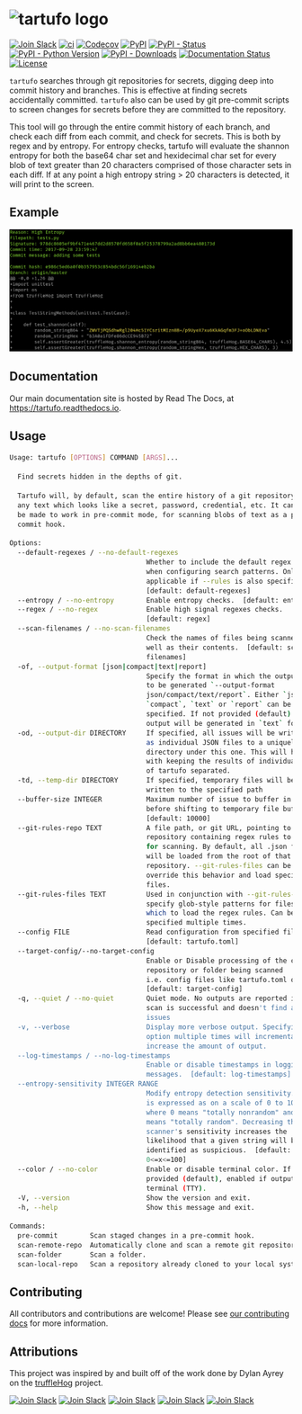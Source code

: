 # ![tartufo logo](docs/source/_static/img/tartufo.png)

[![Join Slack](https://img.shields.io/badge/Join%20us%20on-Slack-e01563.svg)](https://www.godaddy.com/engineering/slack/)
[![ci](https://github.com/godaddy/tartufo/workflows/ci/badge.svg)](https://github.com/godaddy/tartufo/actions?query=workflow%3Aci)
[![Codecov](https://img.shields.io/codecov/c/github/godaddy/tartufo)](https://codecov.io/gh/godaddy/tartufo)
[![PyPI](https://img.shields.io/pypi/v/tartufo)](https://pypi.org/project/tartufo/)
[![PyPI - Status](https://img.shields.io/pypi/status/tartufo)](https://pypi.org/project/tartufo/)
[![PyPI - Python Version](https://img.shields.io/pypi/pyversions/tartufo)](https://pypi.org/project/tartufo/)
[![PyPI - Downloads](https://img.shields.io/pypi/dm/tartufo)](https://pypi.org/project/tartufo/)
[![Documentation Status](https://readthedocs.org/projects/tartufo/badge/?version=latest)](https://tartufo.readthedocs.io/en/latest/?badge=latest)
[![License](https://img.shields.io/github/license/godaddy/tartufo)](https://github.com/godaddy/tartufo/blob/main/LICENSE)

`tartufo` searches through git repositories for secrets, digging deep into
commit history and branches. This is effective at finding secrets accidentally
committed. `tartufo` also can be used by git pre-commit scripts to screen
changes for secrets before they are committed to the repository.

This tool will go through the entire commit history of each branch, and check
each diff from each commit, and check for secrets. This is both by regex and by
entropy. For entropy checks, tartufo will evaluate the shannon entropy for both
the base64 char set and hexidecimal char set for every blob of text greater
than 20 characters comprised of those character sets in each diff. If at any
point a high entropy string > 20 characters is detected, it will print to the
screen.

## Example

![Example Issue](docs/source/_static/img/example_issue.png)

## Documentation

Our main documentation site is hosted by Read The Docs, at
<https://tartufo.readthedocs.io>.

## Usage

```bash
Usage: tartufo [OPTIONS] COMMAND [ARGS]...

  Find secrets hidden in the depths of git.

  Tartufo will, by default, scan the entire history of a git repository for
  any text which looks like a secret, password, credential, etc. It can also
  be made to work in pre-commit mode, for scanning blobs of text as a pre-
  commit hook.

Options:
  --default-regexes / --no-default-regexes
                                  Whether to include the default regex list
                                  when configuring search patterns. Only
                                  applicable if --rules is also specified.
                                  [default: default-regexes]
  --entropy / --no-entropy        Enable entropy checks.  [default: entropy]
  --regex / --no-regex            Enable high signal regexes checks.
                                  [default: regex]
  --scan-filenames / --no-scan-filenames
                                  Check the names of files being scanned as
                                  well as their contents.  [default: scan-
                                  filenames]
  -of, --output-format [json|compact|text|report]
                                  Specify the format in which the output needs
                                  to be generated `--output-format
                                  json/compact/text/report`. Either `json`,
                                  `compact`, `text` or `report` can be
                                  specified. If not provided (default) the
                                  output will be generated in `text` format.
  -od, --output-dir DIRECTORY     If specified, all issues will be written out
                                  as individual JSON files to a uniquely named
                                  directory under this one. This will help
                                  with keeping the results of individual runs
                                  of tartufo separated.
  -td, --temp-dir DIRECTORY       If specified, temporary files will be
                                  written to the specified path
  --buffer-size INTEGER           Maximum number of issue to buffer in memory
                                  before shifting to temporary file buffering
                                  [default: 10000]
  --git-rules-repo TEXT           A file path, or git URL, pointing to a git
                                  repository containing regex rules to be used
                                  for scanning. By default, all .json files
                                  will be loaded from the root of that
                                  repository. --git-rules-files can be used to
                                  override this behavior and load specific
                                  files.
  --git-rules-files TEXT          Used in conjunction with --git-rules-repo,
                                  specify glob-style patterns for files from
                                  which to load the regex rules. Can be
                                  specified multiple times.
  --config FILE                   Read configuration from specified file.
                                  [default: tartufo.toml]
  --target-config/--no-target-config
                                  Enable or Disable processing of the config file in the
                                  repository or folder being scanned
                                  i.e. config files like tartufo.toml or pyproject.toml
                                  [default: target-config]
  -q, --quiet / --no-quiet        Quiet mode. No outputs are reported if the
                                  scan is successful and doesn't find any
                                  issues
  -v, --verbose                   Display more verbose output. Specifying this
                                  option multiple times will incrementally
                                  increase the amount of output.
  --log-timestamps / --no-log-timestamps
                                  Enable or disable timestamps in logging
                                  messages.  [default: log-timestamps]
  --entropy-sensitivity INTEGER RANGE
                                  Modify entropy detection sensitivity. This
                                  is expressed as on a scale of 0 to 100,
                                  where 0 means "totally nonrandom" and 100
                                  means "totally random". Decreasing the
                                  scanner's sensitivity increases the
                                  likelihood that a given string will be
                                  identified as suspicious.  [default: 75;
                                  0<=x<=100]
  --color / --no-color            Enable or disable terminal color. If not
                                  provided (default), enabled if output is a
                                  terminal (TTY).
  -V, --version                   Show the version and exit.
  -h, --help                      Show this message and exit.

Commands:
  pre-commit        Scan staged changes in a pre-commit hook.
  scan-remote-repo  Automatically clone and scan a remote git repository.
  scan-folder       Scan a folder.
  scan-local-repo   Scan a repository already cloned to your local system.
```

## Contributing

All contributors and contributions are welcome! Please see [our contributing
docs] for more information.

## Attributions

This project was inspired by and built off of the work done by Dylan Ayrey on
the [truffleHog] project.

[our contributing docs]: https://tartufo.readthedocs.io/en/latest/CONTRIBUTING.html
[pre-commit]: https://pre-commit.com/
[truffleHog]: https://github.com/dxa4481/truffleHog
[![Join Slack](https://img.shields.io/badge/Join%20us%20on-Slack-e01563.svg)](https://www.godaddy.com/engineering/slack/)
[![Join Slack](https://img.shields.io/badge/Join%20us%20on-Slack-e01563.svg)](https://www.godaddy.com/engineering/slack/)
[![Join Slack](https://img.shields.io/badge/Join%20us%20on-Slack-e01563.svg)](https://www.godaddy.com/engineering/slack/)
[![Join Slack](https://img.shields.io/badge/Join%20us%20on-Slack-e01563.svg)](https://www.godaddy.com/engineering/slack/)
[![Join Slack](https://img.shields.io/badge/Join%20us%20on-Slack-e01563.svg)](https://www.godaddy.com/engineering/slack/)
